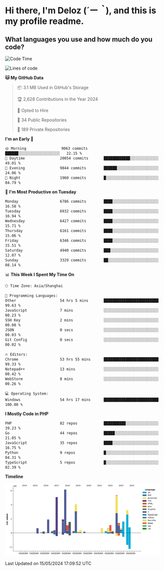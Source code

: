 # **Hi there, I'm Deloz (*´ー｀*), and this is my profile readme.**

## **What languages you use and how much do you code?**

<!--START_SECTION:waka-->
![Code Time](http://img.shields.io/badge/Code%20Time-3%2C994%20hrs%2044%20mins-blue)

![Lines of code](https://img.shields.io/badge/From%20Hello%20World%20I%27ve%20Written-40.3%20million%20lines%20of%20code-blue)

**🐱 My GitHub Data** 

> 📦 3.1 MB Used in GitHub's Storage 
 > 
> 🏆 2,628 Contributions in the Year 2024
 > 
> 💼 Opted to Hire
 > 
> 📜 34 Public Repositories 
 > 
> 🔑 189 Private Repositories 
 > 
**I'm an Early 🐤** 

```text
🌞 Morning                9063 commits        ██████░░░░░░░░░░░░░░░░░░░   22.15 % 
🌆 Daytime                20054 commits       ████████████░░░░░░░░░░░░░   49.01 % 
🌃 Evening                9844 commits        ██████░░░░░░░░░░░░░░░░░░░   24.06 % 
🌙 Night                  1960 commits        █░░░░░░░░░░░░░░░░░░░░░░░░   04.79 % 
```
📅 **I'm Most Productive on Tuesday** 

```text
Monday                   6786 commits        ████░░░░░░░░░░░░░░░░░░░░░   16.58 % 
Tuesday                  6932 commits        ████░░░░░░░░░░░░░░░░░░░░░   16.94 % 
Wednesday                6427 commits        ████░░░░░░░░░░░░░░░░░░░░░   15.71 % 
Thursday                 6161 commits        ████░░░░░░░░░░░░░░░░░░░░░   15.06 % 
Friday                   6346 commits        ████░░░░░░░░░░░░░░░░░░░░░   15.51 % 
Saturday                 4940 commits        ███░░░░░░░░░░░░░░░░░░░░░░   12.07 % 
Sunday                   3329 commits        ██░░░░░░░░░░░░░░░░░░░░░░░   08.14 % 
```


📊 **This Week I Spent My Time On** 

```text
🕑︎ Time Zone: Asia/Shanghai

💬 Programming Languages: 
Other                    54 hrs 5 mins       █████████████████████████   99.63 % 
JavaScript               7 mins              ░░░░░░░░░░░░░░░░░░░░░░░░░   00.23 % 
SSH Key                  2 mins              ░░░░░░░░░░░░░░░░░░░░░░░░░   00.08 % 
JSON                     0 secs              ░░░░░░░░░░░░░░░░░░░░░░░░░   00.03 % 
Git Config               0 secs              ░░░░░░░░░░░░░░░░░░░░░░░░░   00.02 % 

🔥 Editors: 
Chrome                   53 hrs 55 mins      █████████████████████████   99.33 % 
Notepad++                13 mins             ░░░░░░░░░░░░░░░░░░░░░░░░░   00.42 % 
WebStorm                 8 mins              ░░░░░░░░░░░░░░░░░░░░░░░░░   00.26 % 

💻 Operating System: 
Windows                  54 hrs 17 mins      █████████████████████████   100.00 % 
```

**I Mostly Code in PHP** 

```text
PHP                      82 repos            ██████████░░░░░░░░░░░░░░░   39.23 % 
Go                       44 repos            █████░░░░░░░░░░░░░░░░░░░░   21.05 % 
JavaScript               35 repos            ████░░░░░░░░░░░░░░░░░░░░░   16.75 % 
Python                   9 repos             █░░░░░░░░░░░░░░░░░░░░░░░░   04.31 % 
TypeScript               5 repos             █░░░░░░░░░░░░░░░░░░░░░░░░   02.39 % 
```



**Timeline**

![Lines of Code chart](https://raw.githubusercontent.com/deloz/deloz/main/assets/bar_graph.png)


 Last Updated on 15/05/2024 17:09:52 UTC
<!--END_SECTION:waka-->
